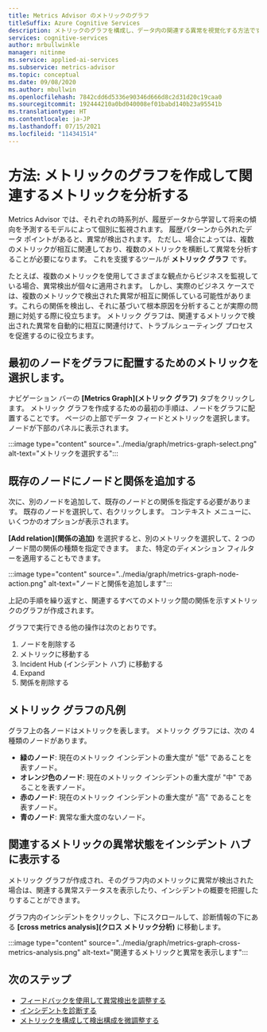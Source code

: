 ```yaml
---
title: Metrics Advisor のメトリックのグラフ
titleSuffix: Azure Cognitive Services
description: メトリックのグラフを構成し、データ内の関連する異常を視覚化する方法です。
services: cognitive-services
author: mrbullwinkle
manager: nitinme
ms.service: applied-ai-services
ms.subservice: metrics-advisor
ms.topic: conceptual
ms.date: 09/08/2020
ms.author: mbullwin
ms.openlocfilehash: 7842cdd6d5336e90346d666d8c2d31d20c19caa0
ms.sourcegitcommit: 192444210a0bd040008ef01babd140b23a95541b
ms.translationtype: HT
ms.contentlocale: ja-JP
ms.lasthandoff: 07/15/2021
ms.locfileid: "114341514"
---
```

# <a name="how-to-build-a-metrics-graph-to-analyze-related-metrics"></a>方法: メトリックのグラフを作成して関連するメトリックを分析する

Metrics Advisor では、それぞれの時系列が、履歴データから学習して将来の傾向を予測するモデルによって個別に監視されます。 履歴パターンから外れたデータ ポイントがあると、異常が検出されます。 ただし、場合によっては、複数のメトリックが相互に関連しており、複数のメトリックを横断して異常を分析することが必要になります。 これを支援するツールが **メトリック グラフ** です。 

たとえば、複数のメトリックを使用してさまざまな観点からビジネスを監視している場合、異常検出が個々に適用されます。 しかし、実際のビジネス ケースでは、複数のメトリックで検出された異常が相互に関係している可能性があります。これらの関係を検出し、それに基づいて根本原因を分析することが実際の問題に対処する際に役立ちます。 メトリック グラフは、関連するメトリックで検出された異常を自動的に相互に関連付けて、トラブルシューティング プロセスを促進するのに役立ちます。 

## <a name="select-a-metric-to-put-the-first-node-to-the-graph"></a>最初のノードをグラフに配置するためのメトリックを選択します。

ナビゲーション バーの **[Metrics Graph]\(メトリック グラフ\)** タブをクリックします。 メトリック グラフを作成するための最初の手順は、ノードをグラフに配置することです。 ページの上部でデータ フィードとメトリックを選択します。 ノードが下部のパネルに表示されます。 

:::image type="content" source="../media/graph/metrics-graph-select.png" alt-text="メトリックを選択する":::

## <a name="add-a-noderelation-on-existing-node"></a>既存のノードにノードと関係を追加する

次に、別のノードを追加して、既存のノードとの関係を指定する必要があります。 既存のノードを選択して、右クリックします。 コンテキスト メニューに、いくつかのオプションが表示されます。 

**[Add relation]\(関係の追加\)** を選択すると、別のメトリックを選択して、2 つのノード間の関係の種類を指定できます。 また、特定のディメンション フィルターを適用することもできます。 

:::image type="content" source="../media/graph/metrics-graph-node-action.png" alt-text="ノードと関係を追加します":::

上記の手順を繰り返すと、関連するすべてのメトリック間の関係を示すメトリックのグラフが作成されます。

グラフで実行できる他の操作は次のとおりです。 
1.  ノードを削除する
2.  メトリックに移動する
3.  Incident Hub (インシデント ハブ) に移動する
4.  Expand
5.  関係を削除する

## <a name="legend-of-metrics-graph"></a>メトリック グラフの凡例

グラフ上の各ノードはメトリックを表します。 メトリック グラフには、次の 4 種類のノードがあります。

-  **緑のノード**: 現在のメトリック インシデントの重大度が "低" であることを表すノード。
- **オレンジ色のノード**: 現在のメトリック インシデントの重大度が "中" であることを表すノード。
- **赤のノード**: 現在のメトリック インシデントの重大度が "高" であることを表すノード。
- **青のノード**: 異常な重大度のないノード。


## <a name="view-related-metrics-anomaly-status-in-incident-hub"></a>関連するメトリックの異常状態をインシデント ハブに表示する

メトリック グラフが作成され、そのグラフ内のメトリックに異常が検出された場合は、関連する異常ステータスを表示したり、インシデントの概要を把握したりすることができます。 

グラフ内のインシデントをクリックし、下にスクロールして、診断情報の下にある **[cross metrics analysis]\(クロス メトリック分析\)** に移動します。

:::image type="content" source="../media/graph/metrics-graph-cross-metrics-analysis.png" alt-text="関連するメトリックと異常を表示します":::

## <a name="next-steps"></a>次のステップ

- [フィードバックを使用して異常検出を調整する](anomaly-feedback.md)
- [インシデントを診断する](diagnose-an-incident.md)
- [メトリックを構成して検出構成を微調整する](configure-metrics.md)